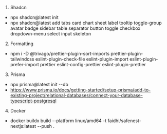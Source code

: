 1. Shadcn

- npx shadcn@latest init
- npx shadcn@latest add tabs card chart sheet label tooltip toggle-group avatar badge sidebar table separator button toggle checkbox dropdown-menu select input skeleton

2. Formatting

- ⁠npm i -D @trivago/prettier-plugin-sort-imports prettier-plugin-tailwindcss eslint-plugin-check-file eslint-plugin-import eslint-plugin-prefer-import prettier eslint-config-prettier eslint-plugin-prettier ⁠

3. Prisma

- npx prisma@latest init --db
- https://www.prisma.io/docs/getting-started/setup-prisma/add-to-existing-project/relational-databases/connect-your-database-typescript-postgresql

4. Docker

- docker buildx build --platform linux/amd64 -t faidhi/safenest-nextjs:latest --push .
